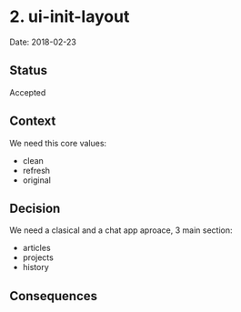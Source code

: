 # 2. ui-init-layout

Date: 2018-02-23

## Status

Accepted

## Context
We need this core values:

* clean
* refresh
* original

[core_values]: ../img/core_values.jpg
## Decision

We need a clasical and a chat app aproace, 3 main section: 

* articles
* projects
* history 

## Consequences
[basic_layout]: ../img/basic_layout.jpg
